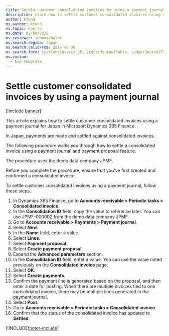 ```yaml
---
title: Settle customer consolidated invoices by using a payment journal
description: Learn how to settle customer consolidated invoices using a payment journal for Japan in Microsoft Dynamics 365 Finance.
author: kfend
ms.author: kfend
ms.topic: how-to
ms.date: 05/08/2025
ms.reviewer: johnmichalak
ms.search.region: Japan
ms.search.validFrom: 2016-06-30
ms.search.form: CustConsInvoice_JP, LedgerJournalTable, LedgerJournalTransCustPaym, CustPaymProposalEdit
ms.custom: 
  - bap-template
---
```


# Settle customer consolidated invoices by using a payment journal

[!include [banner](../../includes/banner.md)]

This article explains how to settle customer consolidated invoices using a payment journal for Japan in Microsoft Dynamics 365 Finance.

In Japan, payments are made and settled against consolidated invoices.

The following procedure walks you through how to settle a consolidated invoice using a payment journal and payment proposal feature. 

The procedure uses the demo data company JPMF.

Before you complete the procedure, ensure that you've first created and confirmed a consolidated invoice. 

To settle customer consolidated invoices using a payment journal, follow these steps.

1. In Dynamics 365 Finance, go to **Accounts receivable \> Periodic tasks \> Consolidated invoice**.
1. In the **Consolidation ID** field, copy the value to reference later. You can use JPMF-000002 from the demo data company JPMF.  
1. Go to **Accounts receivable \> Payments \> Payment journal**.
1. Select **New**.
1. In the **Name** field, enter a value.
1. Select **Lines**.
1. Select **Payment proposal**.
1. Select **Create payment proposal**.
1. Expand the **Advanced parameters** section.
1. In the **Consolidation ID** field, enter a value. You can use the value noted previously on the **Consolidated invoice** page.  
1. Select **OK**.
1. Select **Create payments**.
1. Confirm the payment line is generated based on the proposal, and then enter a date for posting. When there are multiple invoices tied to one consolidated invoice, there may be multiple lines generated in the payment journal.  
1. Select **Post**.
1. Go to **Accounts receivable \> Periodic tasks \> Consolidated invoice**.
1. Confirm that the status of the consolidated invoice has updated to **Settled**.  



[!INCLUDE[footer-include](../../../includes/footer-banner.md)]

